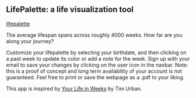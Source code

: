 ## LifePalette: a life visualization tool

[lifepalette](https://sanghoon.io/shiny/lifepalette)

The average lifespan spans across roughly 4000 weeks. How far are you along your journey?

Customize your lifepalette by selecting your birthdate, and then clicking on a past week to update its color or add a note for the week. Sign up with your email to save your changes by clicking on the user icon in the navbar. Note: this is a proof of concept and long term availability of your account is not guaranteed. Feel free to print or save the webpage as a .pdf to your liking.

This app is inspired by [Your Life in Weeks](https://waitbutwhy.com/2014/05/life-weeks.html) by Tim Urban. 
